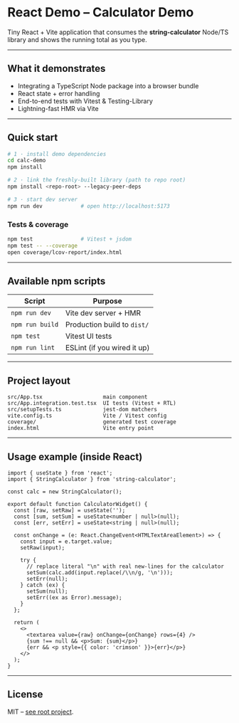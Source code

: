 # React Demo – Calculator Demo

Tiny React + Vite application that consumes the **string-calculator** Node/TS library and shows the running total as you type.

---

## What it demonstrates

- Integrating a TypeScript Node package into a browser bundle
- React state + error handling
- End-to-end tests with Vitest & Testing-Library
- Lightning-fast HMR via Vite

---

## Quick start

```bash
# 1 · install demo dependencies
cd calc-demo
npm install

# 2 · link the freshly-built library (path to repo root)
npm install <repo-root> --legacy-peer-deps

# 3 · start dev server
npm run dev            # open http://localhost:5173
```

### Tests & coverage

```bash
npm test               # Vitest + jsdom
npm test -- --coverage
open coverage/lcov-report/index.html
```

---

## Available npm scripts

| Script          | Purpose                     |
| --------------- | --------------------------- |
| `npm run dev`   | Vite dev server + HMR       |
| `npm run build` | Production build to `dist/` |
| `npm test`      | Vitest UI tests             |
| `npm run lint`  | ESLint (if you wired it up) |

---

## Project layout

```
src/App.tsx                   main component
src/App.integration.test.tsx  UI tests (Vitest + RTL)
src/setupTests.ts             jest-dom matchers
vite.config.ts                Vite / Vitest config
coverage/                     generated test coverage
index.html                    Vite entry point
```

---

## Usage example (inside React)

```tsx
import { useState } from 'react';
import { StringCalculator } from 'string-calculator';

const calc = new StringCalculator();

export default function CalculatorWidget() {
  const [raw, setRaw] = useState('');
  const [sum, setSum] = useState<number | null>(null);
  const [err, setErr] = useState<string | null>(null);

  const onChange = (e: React.ChangeEvent<HTMLTextAreaElement>) => {
    const input = e.target.value;
    setRaw(input);

    try {
      // replace literal "\n" with real new-lines for the calculator
      setSum(calc.add(input.replace(/\\n/g, '\n')));
      setErr(null);
    } catch (ex) {
      setSum(null);
      setErr((ex as Error).message);
    }
  };

  return (
    <>
      <textarea value={raw} onChange={onChange} rows={4} />
      {sum !== null && <p>Sum: {sum}</p>}
      {err && <p style={{ color: 'crimson' }}>{err}</p>}
    </>
  );
}
```

---

## License

MIT – [see root project](../README.md).
